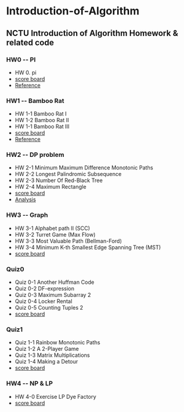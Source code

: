 # Introduction-of-Algorithm
## NCTU Introduction of Algorithm Homework & related code
### HW0 -- PI
- HW 0. pi
- [score board](https://people.cs.nctu.edu.tw/~tdwu402/2018_Algo/HW0/HW0.html)
- [Reference](https://hackmd.io/s/HJvOt-zdQ)
### HW1 -- Bamboo Rat
- HW 1-1 Bamboo Rat I
- HW 1-2 Bamboo Rat II
- HW 1-1 Bamboo Rat III
- [score board](https://people.cs.nctu.edu.tw/~tdwu402/2018_Algo/HW1/HW1.html)
- [Reference](https://hackmd.io/s/HkZdfJb0X)
### HW2 -- DP problem
- HW 2-1 Minimum Maximum Difference Monotonic Paths
- HW 2-2 Longest Palindromic Subsequence
- HW 2-3 Number Of Red-Black Tree
- HW 2-4 Maximum Rectangle
- [score board](https://people.cs.nctu.edu.tw/~tdwu402/2018_Algo/HW2/HW2.html)
- [Analysis](https://hackmd.io/s/BkXyeVdCm)
### HW3 -- Graph
- HW 3-1 Alphabet path II (SCC)
- HW 3-2 Turret Game (Max Flow)
- HW 3-3 Most Valuable Path (Bellman-Ford)
- HW 3-4 Minimum K-th Smallest Edge Spanning Tree (MST)
- [score board](https://people.cs.nctu.edu.tw/~tdwu402/2018_Algo/HW3/HW3.html)
### Quiz0 
- Quiz 0-1 Another Huffman Code
- Quiz 0-2 DF-expression
- Quiz 0-3 Maximum Subarray 2
- Quiz 0-4 Locker Rental
- Quiz 0-5 Counting Tuples 2
- [score board](https://people.cs.nctu.edu.tw/~tdwu402/2018_Algo/Quiz0/Quiz0_rank.html)
### Quiz1
- Quiz 1-1 Rainbow Monotonic Paths
- Quiz 1-2 A 2-Player Game
-	Quiz 1-3 Matrix Multiplications
-	Quiz 1-4 Making a Detour
- [score board](https://people.cs.nctu.edu.tw/~tdwu402/2018_Algo/Quiz1/Quiz1_rank.html)
### HW4 -- NP & LP
- HW 4-0 Exercise LP Dye Factory
- [score board](https://people.cs.nctu.edu.tw/~tdwu402/2018_Algo/HW4/HW4.html)
